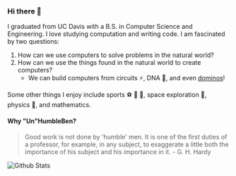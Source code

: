 ### Hi there 👋

I graduated from UC Davis with a B.S. in Computer Science and Engineering. I love studying computation and writing code. I am fascinated
by two questions:

1. How can we use computers to solve problems in the natural world?
2. How can we use the things found in the natural world to create computers?
    * We can build computers from circuits :zap:, DNA :dna:, and even [dominos](https://youtu.be/OpLU__bhu2w)!

Some other things I enjoy include sports :soccer: :football: :basketball:, space exploration :rocket:, physics :apple:, and mathematics.

#### Why "Un"HumbleBen?

> Good work is not done by 'humble' men. It is one of the first duties of a professor, for example, in any subject,
to exaggerate a little both the importance of his subject and his importance in it. - G. H. Hardy

![Github Stats](https://github-readme-stats.vercel.app/api?username=unhumbleben&show_icons=true)
